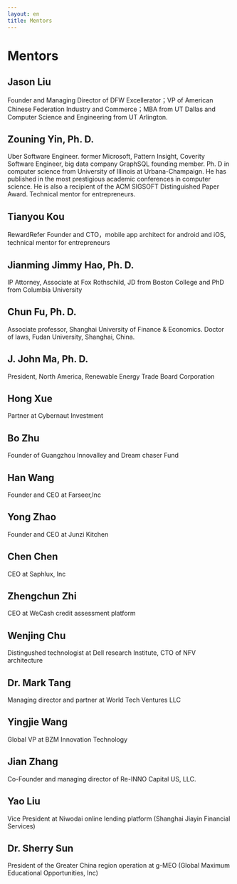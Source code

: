 ```yaml
---
layout: en
title: Mentors
---
```

# Mentors

## Jason Liu
Founder and Managing Director of DFW Excellerator；VP of American Chinese Federation Industry and Commerce；MBA from UT Dallas and Computer Science and Engineering from UT Arlington. 

## Zouning Yin, Ph. D.
Uber Software Engineer. former Microsoft, Pattern Insight, Coverity Software Engineer, big data company GraphSQL founding member. Ph. D in computer science from University of Illinois at Urbana-Champaign. He has published in the most prestigious academic conferences in computer science. He is also a recipient of the ACM SIGSOFT Distinguished Paper Award. Technical mentor for entrepreneurs.

## Tianyou Kou
RewardRefer Founder and CTO，mobile app architect for android and iOS, technical mentor for entrepreneurs

## Jianming Jimmy Hao, Ph. D.
IP Attorney, Associate at Fox Rothschild, JD from Boston College and PhD from Columbia University

## Chun Fu, Ph. D.
Associate professor, Shanghai University of Finance & Economics. Doctor of laws, Fudan University, Shanghai, China.

## J. John Ma, Ph. D.
President, North America, Renewable Energy Trade Board Corporation

## Hong Xue
Partner at Cybernaut Investment 

## Bo Zhu
Founder of Guangzhou Innovalley and Dream chaser Fund

## Han Wang
Founder and CEO at Farseer,Inc

## Yong Zhao
Founder and CEO at Junzi Kitchen

## Chen Chen
CEO at Saphlux, Inc

## Zhengchun Zhi
CEO at WeCash credit assessment platform

## Wenjing Chu
Distingushed technologist at Dell research Institute, CTO of NFV architecture

## Dr. Mark Tang
Managing director and partner at World Tech Ventures LLC

## Yingjie Wang
Global VP at BZM Innovation Technology

## Jian Zhang
Co-Founder and managing director of Re-INNO Capital US, LLC.

## Yao Liu
Vice President at Niwodai online lending platform (Shanghai Jiayin Financial Services)

## Dr. Sherry Sun
President of the Greater China region operation at g-MEO (Global Maximum Educational Opportunities, Inc)
